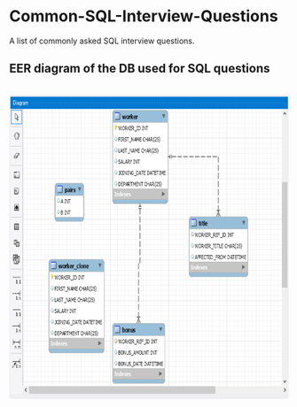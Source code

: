 # Common-SQL-Interview-Questions
A list of commonly asked SQL interview questions.

<h2><b>EER diagram of the DB used for SQL questions</b></h2>
<br>
<img src="image.png" alt="EER diagram" width="800" height="550">
